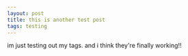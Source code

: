 ```yaml
---
layout: post
title: this is another test post
tags: testing
---
```


im just testing out my tags. and i think they're finally working!!